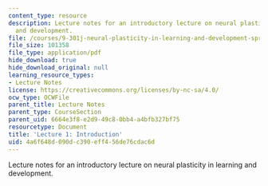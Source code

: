 ```yaml
---
content_type: resource
description: Lecture notes for an introductory lecture on neural plasticity in learning
  and development.
file: /courses/9-301j-neural-plasticity-in-learning-and-development-spring-2002/4a6f648d090dc390eff456de76cdac6d_lecture_1_Notes.pdf
file_size: 101358
file_type: application/pdf
hide_download: true
hide_download_original: null
learning_resource_types:
- Lecture Notes
license: https://creativecommons.org/licenses/by-nc-sa/4.0/
ocw_type: OCWFile
parent_title: Lecture Notes
parent_type: CourseSection
parent_uid: 6664e3f8-e2d9-49c8-0bb4-a4bfb327bf75
resourcetype: Document
title: 'Lecture 1: Introduction'
uid: 4a6f648d-090d-c390-eff4-56de76cdac6d
---
```

Lecture notes for an introductory lecture on neural plasticity in learning and development.